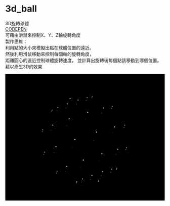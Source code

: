 # 3d_ball  
3D旋轉球體  
[CODEPEN](https://codepen.io/justin000abc/pen/xxKJPVd)  
可藉由滑鼠來控制X、Y、Z軸旋轉角度  
製作思維：  
利用點的大小來模擬出點在球體位置的遠近。  
然後利用滑鼠移動來控制每個軸的旋轉角度，  
距離圓心的遠近控制球體旋轉速度，
並計算出旋轉後每個點該移動到哪個位置。
藉以產生3D的效果

![image](https://raw.githubusercontent.com/justin000abc/3d_ball/master/img/3_ball.gif)
